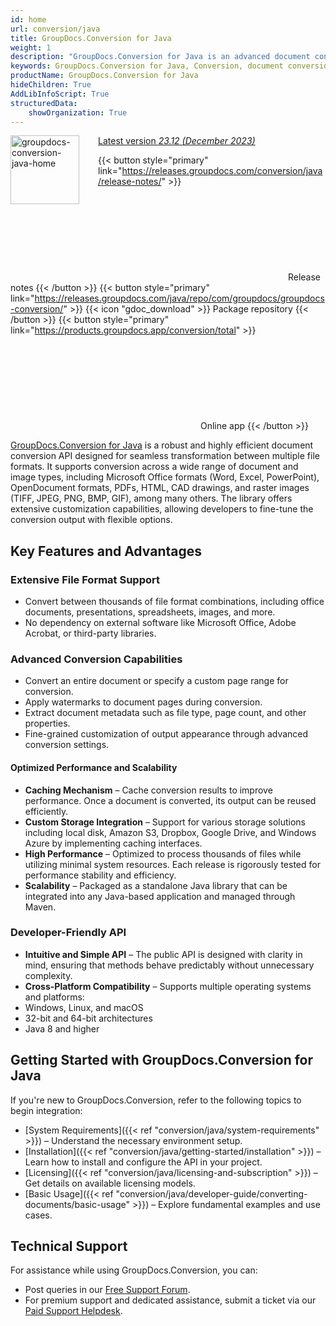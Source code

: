 ```yaml
---
id: home
url: conversion/java
title: GroupDocs.Conversion for Java
weight: 1
description: "GroupDocs.Conversion for Java is an advanced document conversion API developed to convert files of different formats from within Java applications."
keywords: GroupDocs.Conversion for Java, Conversion, document conversion, convert files, Java
productName: GroupDocs.Conversion for Java
hideChildren: True
AddLibInfoScript: True
structuredData:
    showOrganization: True
---
```

<img src="/conversion/java/_images/home.png" alt="groupdocs-conversion-java-home" align="left" style="width:110px; margin: 0 30px 30px 0"/>

<dt class="flex flex-wrap align-center gdoc-props__meta">
    <a href='https://releases.groupdocs.com/java/repo/com/groupdocs/groupdocs-conversion/23.12/' class="release-version-link">
        <span class="gdoc-props__tag tip">Latest version
            <i class="release-version-number">23.12</i>
            <i class="release-version-month">(December 2023)</i>
        </span> 
    </a>
</dt>

{{< button style="primary" link="https://releases.groupdocs.com/conversion/java/release-notes/" >}} <svg class="gdoc-icon gdoc-product-doc__btn-icon"><use xlink:href="/img/groupdocs-stack.svg#document"></use></svg> Release notes {{< /button >}} 
{{< button style="primary" link="https://releases.groupdocs.com/java/repo/com/groupdocs/groupdocs-conversion/" >}} {{< icon "gdoc_download" >}} Package repository {{< /button >}}
{{< button style="primary" link="https://products.groupdocs.app/conversion/total" >}} <svg class="gdoc-icon gdoc-product-doc__btn-icon"><use xlink:href="/img/groupdocs-stack.svg#app"></use></svg> Online app {{< /button >}} 

[GroupDocs.Conversion for Java](https://products.groupdocs.com/conversion/java/) is a robust and highly efficient document conversion API designed for seamless transformation between multiple file formats. It supports conversion across a wide range of document and image types, including Microsoft Office formats (Word, Excel, PowerPoint), OpenDocument formats, PDFs, HTML, CAD drawings, and raster images (TIFF, JPEG, PNG, BMP, GIF), among many others. The library offers extensive customization capabilities, allowing developers to fine-tune the conversion output with flexible options.

## Key Features and Advantages
### Extensive File Format Support
- Convert between thousands of file format combinations, including office documents, presentations, spreadsheets, images, and more.
- No dependency on external software like Microsoft Office, Adobe Acrobat, or third-party libraries.
### Advanced Conversion Capabilities
- Convert an entire document or specify a custom page range for conversion.
- Apply watermarks to document pages during conversion.
- Extract document metadata such as file type, page count, and other properties.
- Fine-grained customization of output appearance through advanced conversion settings.
#### Optimized Performance and Scalability
- **Caching Mechanism** – Cache conversion results to improve performance. Once a document is converted, its output can be reused efficiently.
- **Custom Storage Integration** – Support for various storage solutions including local disk, Amazon S3, Dropbox, Google Drive, and Windows Azure by implementing caching interfaces.
- **High Performance** – Optimized to process thousands of files while utilizing minimal system resources. Each release is rigorously tested for performance stability and efficiency.
- **Scalability** – Packaged as a standalone Java library that can be integrated into any Java-based application and managed through Maven.
### Developer-Friendly API
- **Intuitive and Simple API** – The public API is designed with clarity in mind, ensuring that methods behave predictably without unnecessary complexity.
- **Cross-Platform Compatibility** – Supports multiple operating systems and platforms:
 - Windows, Linux, and macOS
 - 32-bit and 64-bit architectures
 - Java 8 and higher
## Getting Started with GroupDocs.Conversion for Java
If you're new to GroupDocs.Conversion, refer to the following topics to begin integration:

- [System Requirements]({{< ref "conversion/java/system-requirements" >}}) – Understand the necessary environment setup.
- [Installation]({{< ref "conversion/java/getting-started/installation" >}}) – Learn how to install and configure the API in your project.
- [Licensing]({{< ref "conversion/java/licensing-and-subscription" >}}) – Get details on available licensing models.
- [Basic Usage]({{< ref "conversion/java/developer-guide/converting-documents/basic-usage" >}}) – Explore fundamental examples and use cases.
## Technical Support
For assistance while using GroupDocs.Conversion, you can:

- Post queries in our [Free Support Forum](https://forum.groupdocs.com/c/conversion/11).
- For premium support and dedicated assistance, submit a ticket via our [Paid Support Helpdesk](https://helpdesk.groupdocs.com/).
